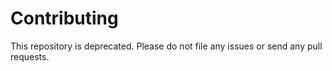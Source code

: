 # Contributing

This repository is deprecated. Please do not file any issues or send any pull requests.
